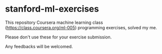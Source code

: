 stanford-ml-exercises
=====================

This repository Coursera machine learning class (https://class.coursera.org/ml-005) programming exercises, solved my me.

Please don't use these for your exercise submission.

Any feedbacks will be welcomed.

